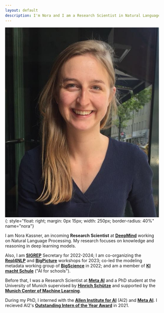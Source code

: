 ```yaml
---
layout: default
description: I'm Nora and I am a Research Scientist in Natural Language Processing.
---
```


<!-- (comment) the image below can be found in img folder of this very project-->
![i_am_a_fox](./img/people/Foto.jpeg){: style="float: right; margin: 0px 15px; width: 250px; border-radius: 40%" name="nora"}


<!-- <a href= onMouseOver="document.readmore_1.src='/img/people/Foto.jpeg';" onMouseOut="document.readmore_1.src='/img/people/Foto.jpeg';">
<img src="/img/people/Foto.jpeg" name="readmore_1" width=204px height=240px></a> -->

I am Nora Kassner, an incoming  __Research Scientist__ at [__DeepMind__](https://www.deepmind.com/) working on Natural Language Processing. My research focuses on knowledge and reasoning in deep learning models.

Also, I am [__SIGREP__](https://www.sigrep.org/index.html) Secretary for 2022-2024; I am co-organizing the [__Repl4NLP__](https://sites.google.com/view/repl4nlp2023/?pli=1) and [__BigPicture__](https://www.bigpictureworkshop.com/) workshops for 2023; co-led the modeling metadata working group of [__BigScience__](https://bigscience.huggingface.co/) in 2022; and am a member of [__KI macht Schule__](https://ki-macht-schule.de) ("AI for schools").

Before that, I was a Research Scientist at [__Meta AI__](https://ai.facebook.com/) and a PhD student at the University of Munich supervised by [__Hinrich Schütze__](https://scholar.google.com/citations?user=qIL9dWUAAAAJ&hl=en) and supported by the  [__Munich Center of Machine Learning__](https://mcml.ai/). 

During my PhD, I interned with the [__Allen Institute for AI__](https://allenai.org/) (AI2) and [__Meta AI__](https://ai.facebook.com/). I recieved AI2's [__Outstanding Intern of the Year Award__](https://allenai.org/outstanding-interns) in 2021.